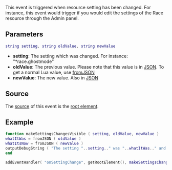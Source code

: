 This event is triggered when resource setting has been changed. For instance, this event would trigger if you would edit the settings of the Race resource through the Admin panel.

Parameters
----------

``` lua
string setting, string oldValue, string newValue
```

-   **setting**: The setting which was changed. For instance: "\*race.ghostmode"
-   **oldValue**: The previous value. Please note that this value is in [JSON](/JSON.md "wikilink"). To get a normal Lua value, use [fromJSON](/fromJSON.md "wikilink")
-   **newValue**: The new value. Also in [JSON](/JSON.md "wikilink")

Source
------

The [source](/event_system#Event_source.md "wikilink") of this event is the [root element](/root_element.md "wikilink").

Example
-------

``` lua
function makeSettingsChangesVisible ( setting, oldValue, newValue )
whatItWas = fromJSON ( oldValue )
whatItsNow = fromJSON ( newValue )
outputDebugString ( "The setting "..setting.." was "..whatItWas.." and has been changed to "..whatItsNow.."." ) --Making the setting change visible in debug (use /debugscript [number] to see it)
end

addEventHandler( "onSettingChange", getRootElement(), makeSettingsChangesVisible ) --adding the event
```
